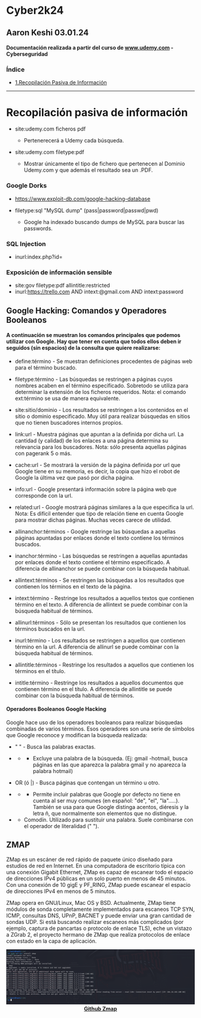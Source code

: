# Cyber2k24

## Aaron Keshi 03.01.24

#### Documentación realizada a partir del curso de www.udemy.com - Cyberseguridad

### **Índice**

- [1.Recopilación Pasiva de Información]()

---

# Recopilación pasiva de información

* site:udemy.com ficheros pdf 

    * Pertenerecerá a Udemy cada búsqueda.

* site:udemy.com filetype:pdf

    * Mostrar únicamente el tipo de fichero que pertenecen al Dominio Udemy.com y que además el resultado sea un .PDF.


### Google Dorks

* https://www.exploit-db.com/google-hacking-database 

* filetype:sql "MySQL dump" (pass|password|passwd|pwd)

    * Google ha indexado buscando dumps de MySQL para buscar las passwords.

### SQL Injection

* inurl:index.php?id=

###  Exposición de información sensible

* site:gov filetype:pdf allintitle:restricted
* inurl:https://trello.com AND intext:@gmail.com AND intext:password



## Google Hacking: Comandos y Operadores Booleanos

#### A continuación se muestran los comandos principales que podemos utilizar con Google. Hay que tener en cuenta que todos ellos deben ir seguidos (sin espacios) de la consulta que quiere realizarse:

* define:término - Se muestran definiciones procedentes de páginas web para el término buscado.

* filetype:término - Las búsquedas se restringen a páginas cuyos nombres acaben en el término especificado. Sobretodo se utiliza para determinar la extensión de los ficheros requeridos. Nota: el comando ext:término se usa de manera equivalente.

* site:sitio/dominio - Los resultados se restringen a los contenidos en el sitio o dominio especificado. Muy útil para realizar búsquedas en sitios que no tienen buscadores internos propios.

* link:url - Muestra páginas que apuntan a la definida por dicha url. La cantidad (y calidad) de los enlaces a una página determina su relevancia para los buscadores. Nota: sólo presenta aquellas páginas con pagerank 5 o más.

* cache:url - Se mostrará la versión de la página definida por url que Google tiene en su memoria, es decir, la copia que hizo el robot de Google la última vez que pasó por dicha página.

* info:url - Google presentará información sobre la página web que corresponde con la url.

* related:url - Google mostrará páginas similares a la que especifica la url.  Nota: Es difícil entender que tipo de relación tiene en cuenta Google para mostrar dichas páginas. Muchas veces carece de utilidad.

* allinanchor:términos - Google restringe las búsquedas a aquellas páginas apuntadas por enlaces donde el texto contiene los términos buscados.

* inanchor:término - Las búsquedas se restringen a aquellas apuntadas por enlaces donde el texto contiene el término especificado. A diferencia de allinanchor se puede combinar con la búsqueda habitual.

* allintext:términos - Se restringen las búsquedas a los resultados que contienen los términos en el texto de la página.

* intext:término - Restringe los resultados a aquellos textos que contienen término en el texto. A diferencia de allintext se puede combinar con la búsqueda habitual de términos.

* allinurl:términos - Sólo se presentan los resultados que contienen los términos buscados en la url.

* inurl:término - Los resultados se restringen a aquellos que contienen término en la url. A diferencia de allinurl se puede combinar con la búsqueda habitual de términos.

* allintitle:términos - Restringe los resultados a aquellos que contienen los términos en el título.

* intitle:término - Restringe los resultados a aquellos documentos que contienen término en el título. A diferencia de allintitle se puede combinar con la búsqueda habitual de términos.

#### Operadores Booleanos Google Hacking

Google hace uso de los operadores booleanos para realizar búsquedas combinadas de varios términos. Esos operadores son una serie de símbolos que Google reconoce y modifican la búsqueda realizada:

* " " - Busca las palabras exactas.

* - - Excluye una palabra de la búsqueda. (Ej: gmail -hotmail, busca páginas en las que aparezca la palabra gmail y no aparezca la palabra hotmail)

* OR (ó |) - Busca páginas que contengan un término u otro.

* + - Permite incluir palabras que Google por defecto no tiene en cuenta al ser muy comunes (en español: "de", "el", "la".....). También se usa para que Google distinga acentos, diéresis y la letra ñ, que normalmente son elementos que no distingue.

* - Comodín. Utilizado para sustituir una palabra. Suele combinarse con el operador de literalidad (" ").

## ZMAP

ZMap es un escáner de red rápido de paquete único diseñado para estudios de red en Internet. En una computadora de escritorio típica con una conexión Gigabit Ethernet, ZMap es capaz de escanear todo el espacio de direcciones IPv4 públicas en un solo puerto en menos de 45 minutos. Con una conexión de 10 gigE y PF_RING, ZMap puede escanear el espacio de direcciones IPv4 en menos de 5 minutos.

ZMap opera en GNU/Linux, Mac OS y BSD. Actualmente, ZMap tiene módulos de sonda completamente implementados para escaneos TCP SYN, ICMP, consultas DNS, UPnP, BACNET y puede enviar una gran cantidad de sondas UDP. Si está buscando realizar escaneos más complicados (por ejemplo, captura de pancartas o protocolo de enlace TLS), eche un vistazo a ZGrab 2, el proyecto hermano de ZMap que realiza protocolos de enlace con estado en la capa de aplicación.

<p align="center">
  <img src="image/Screenshot_4.png" /><br />
  <strong><a href="https://github.com/zmap/zmap">Github Zmap</a></strong>
</p>



## 
